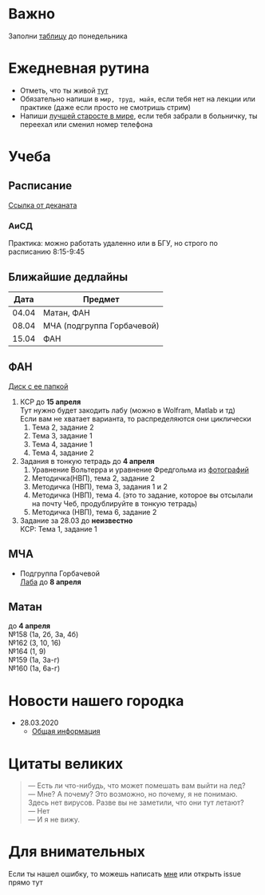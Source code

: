 # Важно
Заполни [таблицу](https://docs.google.com/spreadsheets/d/1aI8AdP3E05KZounaQD8TWpos7mA1WSM3z8hspeG9Qn0/edit#gid=0) до понедельника
# Ежедневная рутина
- Отметь, что ты живой [тут](https://docs.google.com/spreadsheets/d/1gQ7_TradRIQWiijglzW_WQbIzszmXa4F8UDewKcCYD4/edit#gid=0)
- Обязательно напиши в `мир, труд, майя`, если тебя нет на лекции или практике (даже если просто не смотришь стрим)
- Напиши [лучшей старосте в мире](http://t.me/may_sredi_yanvarei), если тебя забрали в больничку, ты переехал или сменил номер телефона
# Учеба
## Расписание
[Ссылка от деканата](https://fpmi.bsu.by/sm_full.aspx?guid=58083)
### АиСД
Практика: можно работать удаленно или в БГУ, но строго по расписанию 8:15-9:45
## Ближайшие дедлайны
Дата | Предмет
-----|--------
04.04 | Матан, ФАН
08.04 | МЧА (подгруппа Горбачевой)
15.04 | ФАН
## ФАН
[Диск с ее папкой](https://drive.google.com/drive/folders/1oxH1FRebpC-SKNLHKmaymXm7eGn9eFWX)
1. КСР до **15 апреля** \
   Тут нужно будет закодить лабу (можно в Wolfram, Matlab и тд) \
   Если вам не хватает варианта, то распределяются они циклически
   1. Тема 2, задание 2
   2. Тема 3, задание 1
   3. Тема 4, задание 1
   4. Тема 4, задание 2
2. Задания в тонкую тетрадь до **4 апреля**
   1. Уравнение Вольтерра и уравнение Фредгольма из [фотографий](https://drive.google.com/drive/folders/1_nBvtuiZZrp0wRormAtXM-lYwlAw3_iZ)
   2. Методичка(НВП), тема 2, задание 2
   3. Методичка (НВП), тема 3, задания 1 и 2
   4. Методичка (НВП), тема 4. (это то задание, которое вы отсылали на почту Чеб, продублируйте в тонкую тетрадь)
   5. Методичка (НВП), тема 6, задание 2
3. Задание за 28.03 до **неизвестно** \
   КСР: Тема 1, задание 1
## МЧА
- Подгруппа Горбачевой \
  [Лаба](https://vk.com/doc296436254_543366951?hash=1feb0ea9102e1722cd&dl=0a1c542597266bec4c) до **8 апреля**
## Матан
до **4 апреля** \
№158 (1а, 2б, 3а, 4б) \
№162 (3, 10, 16) \
№164 (1, 9) \
№159 (1а, 3а-г) \
№160 (1а, 6а-г)
# Новости нашего городка
- 28.03.2020
  - [Общая информация](https://t.me/shesterochka/6)

# Цитаты великих
> — Есть ли что-нибудь, что может помешать вам выйти на лед?\
> — Мне? А почему? Это возможно, но почему, я не понимаю. Здесь нет вирусов. Разве вы не заметили, что они тут летают?\
> — Нет\
> — И я не вижу.
# Для внимательных
Если ты нашел ошибку, то можешь написать [мне](http://t.me/il_sl) или открыть issue прямо тут
